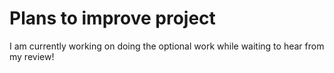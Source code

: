 # Plans to improve project

I am currently working on doing the optional work while waiting to hear from my review!